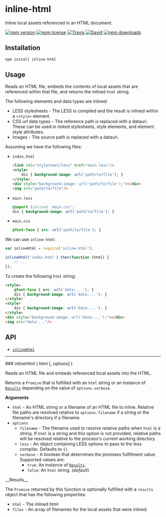 # inline-html

Inline local assets referenced in an HTML document.

[![npm version](https://img.shields.io/npm/v/inline-html.svg)](https://www.npmjs.com/package/inline-html)
[![npm license](https://img.shields.io/npm/l/inline-html.svg)](https://www.npmjs.com/package/inline-html)
[![Travis](https://img.shields.io/travis/panosoft/inline-html.svg)](https://travis-ci.org/panosoft/inline-html)
[![David](https://img.shields.io/david/panosoft/inline-html.svg)](https://david-dm.org/panosoft/inline-html)
[![npm downloads](https://img.shields.io/npm/dm/inline-html.svg)](https://www.npmjs.com/package/inline-html)

## Installation

```sh
npm install inline-html
```

## Usage

Reads an HTML file, embeds the contents of local assets that are referenced within that file, and returns the inlined `html` string.

The following elements and data types are inlined:

- LESS stylesheets - The LESS is compiled and the result is inlined within a `<style>` element.
- CSS url data types - The reference path is replaced with a datauri. These can be used in linked stylesheets, style elements, and element style attributes.
- Images - The source path is replaced with a datauri.

Assuming we have the following files:

- `index.html`

	```html
	<link rel="stylesheet/less" href="main.less"/>
	<style>
		div { background-image: url('path/to/file'); }
	</style>
	<div style="background-image: url('path/to/file');"></div>
	<img src="path/to/file"/>
	```

- `main.less`

	```css
	@import (inline) 'main.css';
	div { background-image: url('path/to/file'); }
	```

- `main.css`

	```css
	@font-face { src: url('path/to/file'); }
	```

We can use `inline-html`:

```js
var inlineHtml = require('inline-html');

inlineHtml('index.html').then(function (html) {
	// ...
});
```

To create the following `html` string:

```html
<style>
	@font-face { src: url('data:...'); }
	div { background-image: url('data:...'); }
</style>
<style>
	div { background-image: url('data:...'); }
</style>
<div style="background-image: url('data:...');"></div>
<img src="data:..."/>
```

## API

- [`inlineHtml`](#inlineHtml)

---

<a name="inlineHtml"/>
### inlineHtml ( html [, options] )

Reads an HTML file and embeds referenced local assets into the HTML.

Returns a `Promise` that is fulfilled with an `html` string or an instance of [`Results`](#Results) depending on the value of `options.verbose`.

__Arguments__

- `html` - An HTML string or a filename of an HTML file to inline. Relative file paths are resolved relative to `options.filename` if a string or the filename's directory if a filename.
- `options`
	- `filename` - The filename used to resolve relative paths when `html` is a string. If `html` is a string and this option is not provided, relative paths will be resolved relative to the process's current working directory.
	- `less` - An object containing LESS options to pass to the less compiler. Defaults to `{}`.
	- `verbose` - A boolean that determines the promises fulfillment value. Supported values are:
		- `true`: An instance of [`Results`](#Results).
		- `false`: An `html` string. (_default_)

<a name="Results"/>
__Results__

The `Promise` returned by this function is optionally fulfilled with a `results` object that has the following properties:

- `html` - The inlined html
- `files` - An array of filenames for the local assets that were inlined.
